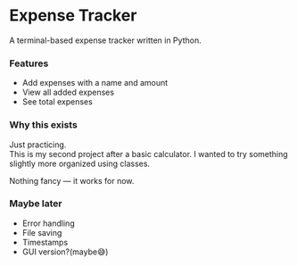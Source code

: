 # Expense Tracker

A terminal-based expense tracker written in Python.

### Features
- Add expenses with a name and amount  
- View all added expenses  
- See total expenses  

### Why this exists
Just practicing.  
This is my second project after a basic calculator. I wanted to try something slightly more organized using classes.  

Nothing fancy — it works for now.

### Maybe later
- Error handling  
- File saving  
- Timestamps  
- GUI version?(maybe😅)
